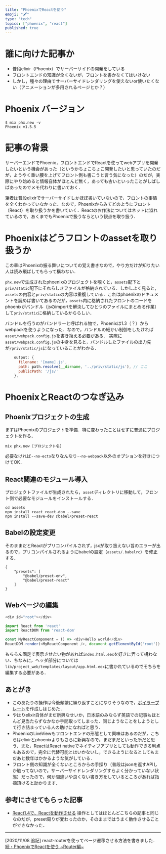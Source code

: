 ```yaml
---
title: "PhoenixでReactを使う"
emoji: "🖋"
type: "tech"
topics: ["phoenix", "react"]
published: true
---
```


# 誰に向けた記事か

- 普段elixir（Phoenix）でサーバーサイドの開発をしている
- フロントエンドの知識が全くないが，フロントを書かなくてはいけない
- しかし，種々の理由でサーバーサイドレンダリングを使えないor使いたくない（アニメーションが多用されるページとか？）

# Phoenix バージョン

```
$ mix phx.new -v
Phoenix v1.5.5
```

# 記事の背景

サーバーエンドでPhoenix，フロントエンドでReactを使ってwebアプリを開発したいという機会があった（というかちょこちょこ開発したいと思っていたのだが，ようやく重い腰を上げてフロント側も書こうと言う気になった）のだが，実際にやり始めると情報自体がほとんど無く，あっても古いといったことがしばしばあったのでメモ代わりに書いておく．

筆者は普段elixirでサーバーサイドしかほぼ書いていないので，フロントの事情を全くわかっていなかった．なので，Phoenixからみてどのようにフロント（React）を取り扱うかを書いていく．Reactのお作法についてはネットに溢れているので，あくまでもPhoenixで扱うならという観点を取り扱う．

# Phoenixはどうフロントのassetを取り扱うか

この章はPhoenixの振る舞いについての覚え書きなので，やり方だけが知りたい人は読み飛ばしてもらって構わない．

`phx.new`で生成されたphoenixのプロジェクトを覗くと，`assets`配下と`priv/static`配下にそれらしきファイルが格納されている．しかしよく見ると，`assets`の内容と`priv/static`の内容は重複している．これはphoenixのドキュメントを読めば書いてあるのだが，`assets`内に格納されたフロントのコードをphoenixがバンドル（jsのimportを解決してひとつのファイルにまとめる作業）して`priv/static`に格納しているかららしい．

バンドルを行うのがバンドラーと呼ばれる物で，Phoenixは1.3（？）からwebpackを使うようになった．なので，バンドルの細かい制御をしたければ`asset/webpack.config.js`を書き換える必要がある．
実際に`asset/webpack.config.js`の中身を見ると，バンドルしたファイルの出力先が`/priv/static/js`になっていることがわかる．

```js:webpack.config.js
    output: {
      filename: '[name].js',
      path: path.resolve(__dirname, '../priv/static/js'), // ここ
      publicPath: '/js/'
    },
```

# PhoenixとReactのつなぎ込み

## Phoenixプロジェクトの生成

まずはPhoenixのプロジェクトを準備．特に変わったことはせずに普通にプロジェクトを作る．

```
mix phx.new [プロジェクト名]
```

必要なければ`--no-ecto`なりなんなり`--no-webpack`以外のオプションを好きにつけてOK．

## React関連のモジュール導入

プロジェクトファイルが生成されたら，`asset`ディレクトリに移動して，フロント側で必要なモジュールをインストールする．

```
cd assets
npm install react react-dom --save
npm install --save-dev @babel/preset-react
```

## Babelの設定変更

そのままだとReactがプリコンパイルされず，jsxが取り扱えない旨のエラーが出るので，プリコンパイルされるようにbabelの設定（`assets/.babelrc`）を修正する．

```json:assets/.babelrc
{
    "presets": [
        "@babel/preset-env",
        "@babel/preset-react"
    ]
}
```

## Webページの編集

```haml:lib/project_web/templates/page/index.html.eex
<div id="root"></div>
```

```js:assets/js/app.js
import React from 'react'
import ReactDOM from 'react-dom'

const MyReactComponent = () => <div>Hello world</div>
ReactDOM.render(<MyReactComponent />, document.getElementById('root'))
```

もちろん固定で表示させたい物があれば`index.html.eex`を好きに弄って構わない．ちなみに，ヘッダ部分については`lib/project_web/templates/layout/app.html.eex`に書かれているのでそちらを編集する必要がある．

## あとがき

- このあたりの操作は今後頻繁に繰り返すことになりそうなので，[ボイラープレート](https://github.com/TenTakano/Revive/tree/master)を作成しはじめた．
- やはりelixir自体がまだ新興なせいか，日本語のみならず英語での記事もほとんど見当たらずなかなか手間取ってしまった．同じようなことをしようとして行き詰まっている人の助けになればと思う．
- PhoenixのLiveViewもフロントエンドの形態として興味はあるのだが，こちらはelixirとphoenixよりもさらに新興なので，まだまだといった所だと思う．また，ReactはReact nativeでネイティブアプリとしても動作できる利点もあるので，完全に代替可能とはいかないし，できるようになるとしてもまだあと数年はかかるような気がしている．
- フロント側の知識が全くないところからの手探り（普段はjsonを返すAPIしか触ってないので，サーバーサイドレンダリングすらよく分かっていない状態）だったので，何か間違いや良くない書き方をしているところがあれば指摘頂けると助かります．

## 参考にさせてもらった記事

- [React1.4で、Reactを動作させる](https://qiita.com/tajihiro/items/eece75b3fba4dceb0fd3)
操作としてはほとんどこちらの記事と同じなのだが，preset周りが変わったのか，そのままではうまく動作させることができなかった．

*****

[2020/11/08 追記]
react-routerを使ってページ遷移させる方法を書きました．
[続・PhoenixでReactを使う ~Router編~](https://zenn.dev/ten_takano/articles/20201108-phonix-react-router-config)
